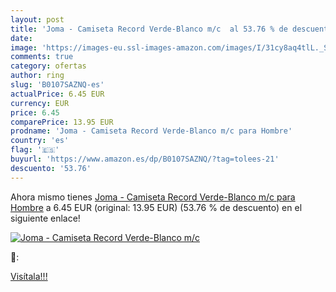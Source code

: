```yaml
---
layout: post
title: 'Joma - Camiseta Record Verde-Blanco m/c  al 53.76 % de descuento'
date: 
image: 'https://images-eu.ssl-images-amazon.com/images/I/31cy8aq4tlL._SL200_.jpg'
comments: true
category: ofertas
author: ring
slug: 'B0107SAZNQ-es'
actualPrice: 6.45 EUR
currency: EUR
price: 6.45
comparePrice: 13.95 EUR
prodname: 'Joma - Camiseta Record Verde-Blanco m/c para Hombre'
country: 'es'
flag: '🇪🇸'
buyurl: 'https://www.amazon.es/dp/B0107SAZNQ/?tag=tolees-21'
descuento: '53.76'
---
```


Ahora mismo tienes [Joma - Camiseta Record Verde-Blanco m/c para Hombre](https://www.amazon.es/dp/B0107SAZNQ/?tag=tolees-21) a 6.45 EUR (original: 13.95 EUR) (53.76 %  de descuento) en el siguiente enlace!

[![Joma - Camiseta Record Verde-Blanco m/c ](https://images-eu.ssl-images-amazon.com/images/I/31cy8aq4tlL._SL200_.jpg)](https://www.amazon.es/dp/B0107SAZNQ/?tag=tolees-21)

🔎:


[Visítala!!!](https://www.amazon.es/dp/B0107SAZNQ/?tag=tolees-21)
